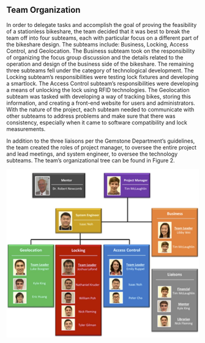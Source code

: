 ## Team Organization

In order to delegate tasks and accomplish the goal of proving the feasibility of a stationless bikeshare, the team decided that it was best to break the team off into four subteams, each with particular focus on a different part of the bikeshare design.  The subteams include: Business, Locking, Access Control, and Geolocation.  The Business subteam took on the responsibility of organizing the focus group discussion and the details related to the operation and design of the business side of the bikeshare.  The remaining three subteams fell under the category of technological development.  The Locking subteam’s responsibilities were testing lock fixtures and developing a smartlock.  The Access Control subteam’s responsibilities were developing a means of unlocking the lock using RFID technologies.  The Geolocation subteam was tasked with developing a way of tracking bikes, storing this information, and creating a front-end website for users and administrators.  With the nature of the project, each subteam needed to communicate with other subteams to address problems and make sure that there was consistency, especially when it came to software compatibility and lock measurements.

In addition to the three liaisons per the Gemstone Department’s guidelines, the team created the roles of project manager, to oversee the entire project and lead meetings, and system engineer, to oversee the technology subteams.  The team’s organizational tree can be found in Figure 2.

![2.  Team BIKES organization tree.](../Figures/fig02.jpg)
